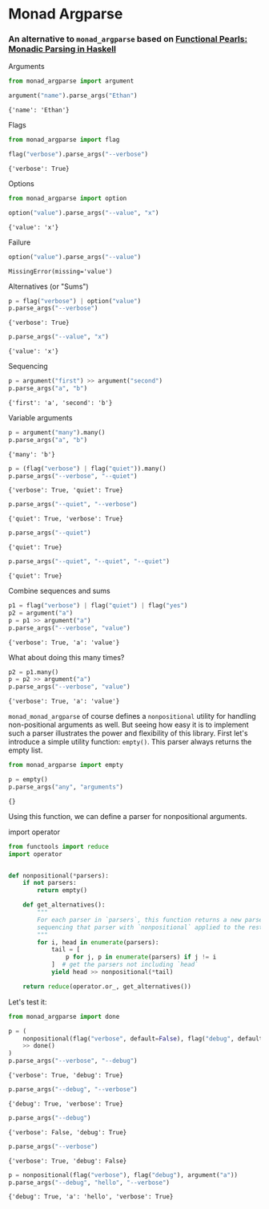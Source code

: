 # Monad Argparse

### An alternative to `monad_argparse` based on [Functional Pearls: Monadic Parsing in Haskell](https://www.cs.nott.ac.uk/~pszgmh/pearl.pdf)

Arguments


```python
from monad_argparse import argument

argument("name").parse_args("Ethan")
```




    {'name': 'Ethan'}



Flags


```python
from monad_argparse import flag

flag("verbose").parse_args("--verbose")
```




    {'verbose': True}



Options


```python
from monad_argparse import option

option("value").parse_args("--value", "x")
```




    {'value': 'x'}



Failure


```python
option("value").parse_args("--value")
```




    MissingError(missing='value')



Alternatives (or "Sums")


```python
p = flag("verbose") | option("value")
p.parse_args("--verbose")
```




    {'verbose': True}




```python
p.parse_args("--value", "x")
```




    {'value': 'x'}



Sequencing


```python
p = argument("first") >> argument("second")
p.parse_args("a", "b")
```




    {'first': 'a', 'second': 'b'}



Variable arguments


```python
p = argument("many").many()
p.parse_args("a", "b")
```




    {'many': 'b'}






```python
p = (flag("verbose") | flag("quiet")).many()
p.parse_args("--verbose", "--quiet")
```




    {'verbose': True, 'quiet': True}






```python
p.parse_args("--quiet", "--verbose")
```




    {'quiet': True, 'verbose': True}






```python
p.parse_args("--quiet")
```




    {'quiet': True}






```python
p.parse_args("--quiet", "--quiet", "--quiet")
```




    {'quiet': True}



Combine sequences and sums


```python
p1 = flag("verbose") | flag("quiet") | flag("yes")
p2 = argument("a")
p = p1 >> argument("a")
p.parse_args("--verbose", "value")
```




    {'verbose': True, 'a': 'value'}



What about doing this many times?


```python
p2 = p1.many()
p = p2 >> argument("a")
p.parse_args("--verbose", "value")
```




    {'verbose': True, 'a': 'value'}



`monad_monad_argparse` of course defines a `nonpositional` utility for handling non-positional arguments as well. But seeing how easy it is to implement such a parser illustrates the power and flexibility of this library.
First let's introduce a simple utility function: `empty()`. This parser always returns the empty list.


```python
from monad_argparse import empty

p = empty()
p.parse_args("any", "arguments")
```




    {}



Using this function, we can define a parser for nonpositional arguments.

import operator


```python
from functools import reduce
import operator


def nonpositional(*parsers):
    if not parsers:
        return empty()

    def get_alternatives():
        """
        For each parser in `parsers`, this function returns a new parser,
        sequencing that parser with `nonpositional` applied to the rest of the parsers.
        """
        for i, head in enumerate(parsers):
            tail = [
                p for j, p in enumerate(parsers) if j != i
            ]  # get the parsers not including `head`
            yield head >> nonpositional(*tail)

    return reduce(operator.or_, get_alternatives())
```

Let's test it:


```python
from monad_argparse import done

p = (
    nonpositional(flag("verbose", default=False), flag("debug", default=False))
    >> done()
)
p.parse_args("--verbose", "--debug")
```




    {'verbose': True, 'debug': True}






```python
p.parse_args("--debug", "--verbose")
```




    {'debug': True, 'verbose': True}




```python
p.parse_args("--debug")
```




    {'verbose': False, 'debug': True}




```python
p.parse_args("--verbose")
```




    {'verbose': True, 'debug': False}






```python
p = nonpositional(flag("verbose"), flag("debug"), argument("a"))
p.parse_args("--debug", "hello", "--verbose")
```




    {'debug': True, 'a': 'hello', 'verbose': True}
